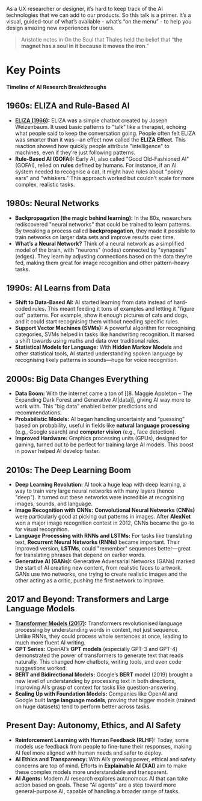 As a UX researcher or designer, it’s hard to keep track of the AI technologies that we can add to our products. So this talk is a primer. It’s a visual, guided-tour of what’s available - what’s “on the menu” - to help you design amazing new experiences for users.

> Aristotle notes in On the Soul that Thales held the belief that “**the magnet has a soul in it because it moves the iron**.”

# Key Points
**Timeline of AI Research Breakthroughs**

## 1960s: ELIZA and Rule-Based AI
- **[ELIZA (1966)](https://dl.acm.org/doi/10.1145/365153.365168):** ELIZA was a simple chatbot created by Joseph Weizenbaum. It used basic patterns to "talk" like a therapist, echoing what people said to keep the conversation going. People often felt ELIZA was smarter than it was—an effect now called the **ELIZA Effect**. This reaction showed how quickly people attribute "intelligence" to machines, even if they’re just following patterns.
- **Rule-Based AI (GOFAI):** Early AI, also called "Good Old-Fashioned AI" (GOFAI), relied on **rules** defined by humans. For instance, if an AI system needed to recognise a cat, it might have rules about "pointy ears" and "whiskers." This approach worked but couldn’t scale for more complex, realistic tasks.

## 1980s: Neural Networks 
- **Backpropagation (the magic behind learning):** In the 80s, researchers rediscovered "neural networks" that could be trained to learn patterns. By tweaking a process called **backpropagation**, they made it possible to train networks on larger data sets and improve results over time.
- **What’s a Neural Network?** Think of a neural network as a simplified model of the brain, with "neurons" (nodes) connected by "synapses" (edges). They learn by adjusting connections based on the data they’re fed, making them great for image recognition and other pattern-heavy tasks.

## 1990s: AI Learns from Data
- **Shift to Data-Based AI:** AI started learning from data instead of hard-coded rules. This meant feeding it tons of examples and letting it "figure out" patterns. For example, show it enough pictures of cats and dogs, and it could start recognising them without needing specific rules.
- **Support Vector Machines (SVMs):** A powerful algorithm for recognising categories, SVMs helped in tasks like handwriting recognition. It marked a shift towards using maths and data over traditional rules.
- **Statistical Models for Language:** With **Hidden Markov Models** and other statistical tools, AI started understanding spoken language by recognising likely patterns in sounds—huge for voice recognition.

## 2000s: Big Data Changes Everything
- **Data Boom:** With the internet came a ton of [[8. Maggie Appleton – The Expanding Dark Forest and Generative AI|data]], giving AI way more to work with. This "big data" enabled better predictions and recommendations.
- **Probabilistic Models:** AI began handling uncertainty and “guessing” based on probability, useful in fields like **natural language processing** (e.g., Google search) and **computer vision** (e.g., face detection).
- **Improved Hardware:** Graphics processing units (GPUs), designed for gaming, turned out to be perfect for training large AI models. This boost in power helped AI develop faster.

## 2010s: The Deep Learning Boom
- **Deep Learning Revolution:** AI took a huge leap with deep learning, a way to train very large neural networks with many layers (hence "deep"). It turned out these networks were incredible at recognising images, sounds, and language.
- **Image Recognition with CNNs:** **Convolutional Neural Networks (CNNs)** were particularly good at picking out patterns in images. After **AlexNet** won a major image recognition contest in 2012, CNNs became the go-to for visual recognition.
- **Language Processing with RNNs and LSTMs:** For tasks like translating text, **Recurrent Neural Networks (RNNs)** became important. Their improved version, **LSTMs**, could "remember" sequences better—great for translating phrases that depend on earlier words.
- **Generative AI (GANs):** Generative Adversarial Networks (GANs) marked the start of AI creating new content, from realistic faces to artwork. GANs use two networks, one trying to create realistic images and the other acting as a critic, pushing the first network to improve.

## 2017 and Beyond: Transformers and Large Language Models
- **[Transformer Models (2017)](https://arxiv.org/abs/1706.03762):** Transformers revolutionised language processing by understanding words in context, not just sequence. Unlike RNNs, they could process whole sentences at once, leading to much more fluent AI writing.
- **GPT Series:** OpenAI’s **GPT models** (especially GPT-3 and GPT-4) demonstrated the power of transformers to generate text that reads naturally. This changed how chatbots, writing tools, and even code suggestions worked.
- **BERT and Bidirectional Models:** Google’s **BERT** model (2019) brought a new level of understanding by processing text in both directions, improving AI’s grasp of context for tasks like question-answering.
- **Scaling Up with Foundation Models:** Companies like OpenAI and Google built **large language models**, proving that bigger models (trained on huge datasets) tend to perform better across tasks.

## Present Day: Autonomy, Ethics, and AI Safety
- **Reinforcement Learning with Human Feedback (RLHF):** Today, some models use feedback from people to fine-tune their responses, making AI feel more aligned with human needs and safer to deploy.
- **AI Ethics and Transparency:** With AI’s growing power, ethical and safety concerns are top of mind. Efforts in **Explainable AI (XAI)** aim to make these complex models more understandable and transparent.
- **AI Agents:** Modern AI research explores autonomous AI that can take action based on goals. These “AI agents” are a step toward more general-purpose AI, capable of handling a broader range of tasks.